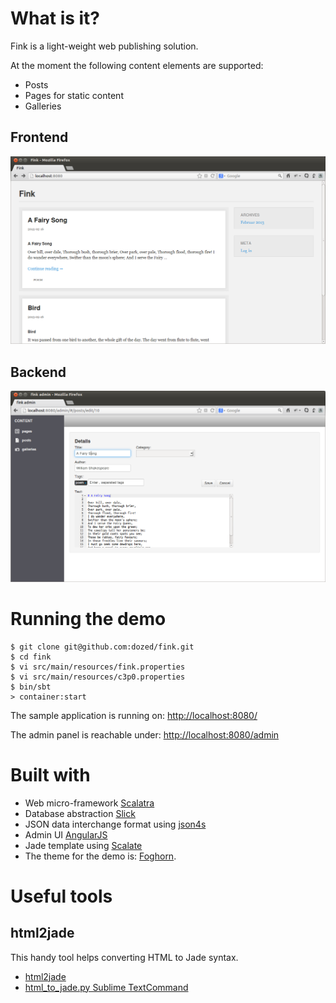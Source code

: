 
# What is it?

Fink is a light-weight web publishing solution.

At the moment the following content elements are supported:

  * Posts
  * Pages for static content
  * Galleries

## Frontend

<img src="fink-demo.png" />

## Backend

<img src="fink-admin.png" />

# Running the demo

    $ git clone git@github.com:dozed/fink.git
    $ cd fink
    $ vi src/main/resources/fink.properties
    $ vi src/main/resources/c3p0.properties
    $ bin/sbt
    > container:start

The sample application is running on: [http://localhost:8080/](http://localhost:8080/)

The admin panel is reachable under: [http://localhost:8080/admin](http://localhost:8080/admin)

# Built with

  * Web micro-framework [Scalatra](http://scalatra.org/)
  * Database abstraction [Slick](http://slick.typesafe.com/)
  * JSON data interchange format using [json4s](http://json4s.org/)
  * Admin UI [AngularJS](http://angularjs.org/)
  * Jade template using [Scalate](http://scalate.fusesource.org/)
  * The theme for the demo is: [Foghorn](http://wptheming.com/foghorn).

# Useful tools

## html2jade

This handy tool helps converting HTML to Jade syntax.

  * [html2jade](https://github.com/donpark/html2jade)
  * [html_to_jade.py Sublime TextCommand](https://gist.github.com/dozed/a5573c87a953711d12e8)

